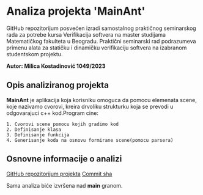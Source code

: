 # Analiza projekta 'MainAnt'

GitHub repozitorijum posvećen izradi samostalnog praktičnog seminarskog rada za potrebe kursa Verifikacija softvera na master studijama Matematičkog fakulteta u Beogradu.
Praktični seminarski rad podrazumeva primenu alata za statičku i dinamičku verifikaciju softvera na izabranom studentskom projektu. 

**Autor: Milica Kostadinović 1049/2023**

## Opis analiziranog projekta
**MainAnt** je aplikacija koja korisniku omoguca da pomocu elemenata scene, koje nazivamo cvorovi, kreira drvoliku strukturku koja se prevodi u odgovarajuci c++ kod.Program cine:

	1. Cvorovi scene pomocu kojih gradimo kod
	2. Definisanje klasa
	3. Definisanje funkcija
	4. Generisanje koda na osnovu formirane scene(pomocu parsera)


## Osnovne informacije o analizi
[GitHub repozitorijum projekta](https://gitlab.com/matf-bg-ac-rs/course-rs/projects-2020-2021/08-mainant) 
[Commit sha](fc79e305e8f3b41edd7b1d562eb63c8f3a8b8a8f) 

Sama analiza biće izvršena nad **main** granom. 
 
